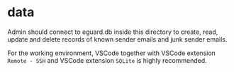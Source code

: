 # data
Admin should connect to eguard.db inside this directory to create, read, update and delete
records of known sender emails and junk sender emails.

For the working environment, VSCode together with VSCode extension `Remote - SSH` and VSCode extension `SQLite` is highly recommended.